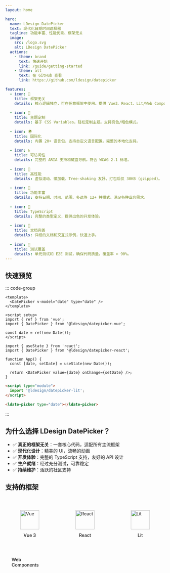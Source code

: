 ```yaml
---
layout: home

hero:
  name: LDesign DatePicker
  text: 现代化日期时间选择器
  tagline: 功能丰富、性能优秀、框架无关
  image:
    src: /logo.svg
    alt: LDesign DatePicker
  actions:
    - theme: brand
      text: 快速开始
      link: /guide/getting-started
    - theme: alt
      text: 在 GitHub 查看
      link: https://github.com/ldesign/datepicker

features:
  - icon: 🎯
    title: 框架无关
    details: 核心逻辑独立，可在任意框架中使用。提供 Vue3、React、Lit/Web Components 封装。
  
  - icon: 🎨
    title: 主题定制
    details: 基于 CSS Variables，轻松定制主题。支持亮色/暗色模式。
  
  - icon: 🌍
    title: 国际化
    details: 内置 20+ 语言包，支持自定义语言配置。完整的本地化支持。
  
  - icon: ♿
    title: 可访问性
    details: 完整的 ARIA 支持和键盘导航。符合 WCAG 2.1 标准。
  
  - icon: 🚀
    title: 高性能
    details: 虚拟滚动、懒加载、Tree-shaking 友好。打包后仅 30KB (gzipped)。
  
  - icon: 📅
    title: 功能丰富
    details: 支持日期、时间、范围、多选等 12+ 种模式。满足各种业务需求。
  
  - icon: 💪
    title: TypeScript
    details: 完整的类型定义，提供出色的开发体验。
  
  - icon: 📖
    title: 文档完善
    details: 详细的文档和交互式示例，快速上手。
  
  - icon: 🧪
    title: 测试覆盖
    details: 单元测试和 E2E 测试，确保代码质量。覆盖率 > 90%。
---
```


## 快速预览

::: code-group

```vue [Vue 3]
<template>
  <DatePicker v-model="date" type="date" />
</template>

<script setup>
import { ref } from 'vue';
import { DatePicker } from '@ldesign/datepicker-vue';

const date = ref(new Date());
</script>
```

```tsx [React]
import { useState } from 'react';
import { DatePicker } from '@ldesign/datepicker-react';

function App() {
  const [date, setDate] = useState(new Date());
  
  return <DatePicker value={date} onChange={setDate} />;
}
```

```html [Web Components]
<script type="module">
  import '@ldesign/datepicker-lit';
</script>

<ldate-picker type="date"></ldate-picker>
```

:::

## 为什么选择 LDesign DatePicker？

- ✅ **真正的框架无关**：一套核心代码，适配所有主流框架
- ✅ **现代化设计**：精美的 UI，流畅的动画
- ✅ **开发体验**：完整的 TypeScript 支持，友好的 API 设计
- ✅ **生产就绪**：经过充分测试，可靠稳定
- ✅ **持续维护**：活跃的社区支持

## 支持的框架

<div class="framework-grid">
  <div class="framework-item">
    <img src="https://vuejs.org/images/logo.png" alt="Vue" />
    <span>Vue 3</span>
  </div>
  <div class="framework-item">
    <img src="https://reactjs.org/logo-og.png" alt="React" />
    <span>React</span>
  </div>
  <div class="framework-item">
    <img src="https://lit.dev/images/logo.svg" alt="Lit" />
    <span>Lit</span>
  </div>
  <div class="framework-item">
    <span>Web Components</span>
  </div>
</div>

<style>
.framework-grid {
  display: grid;
  grid-template-columns: repeat(auto-fit, minmax(150px, 1fr));
  gap: 20px;
  margin: 40px 0;
}

.framework-item {
  display: flex;
  flex-direction: column;
  align-items: center;
  padding: 20px;
  border: 1px solid var(--vp-c-divider);
  border-radius: 8px;
  transition: all 0.3s;
}

.framework-item:hover {
  border-color: var(--vp-c-brand);
  transform: translateY(-2px);
  box-shadow: 0 4px 12px rgba(0, 0, 0, 0.1);
}

.framework-item img {
  width: 60px;
  height: 60px;
  margin-bottom: 10px;
}

.framework-item span {
  font-weight: 500;
}
</style>





